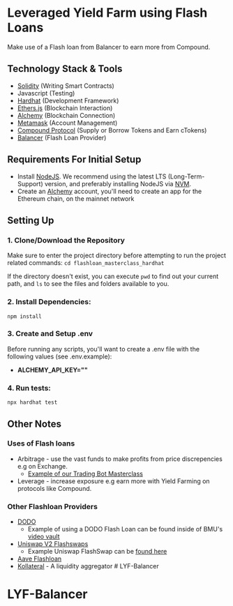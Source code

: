 # Leveraged Yield Farm using Flash Loans

Make use of a Flash loan from Balancer to earn more from Compound. 

## Technology Stack & Tools

- [Solidity](https://docs.soliditylang.org/en/v0.8.17/) (Writing Smart Contracts)
- Javascript (Testing)
- [Hardhat](https://hardhat.org/) (Development Framework)
- [Ethers.js](https://docs.ethers.io/v5/) (Blockchain Interaction)
- [Alchemy](https://www.alchemy.com/) (Blockchain Connection)
- [Metamask](https://metamask.io/) (Account Management)
- [Compound Protocol](https://app.compound.finance/) (Supply or Borrow Tokens and Earn cTokens)
- [Balancer](https://docs.balancer.fi/guides/arbitrageurs/flash-loans.html) (Flash Loan Provider)

## Requirements For Initial Setup
- Install [NodeJS](https://nodejs.org/en/). We recommend using the latest LTS (Long-Term-Support) version, and preferably installing NodeJS via [NVM](https://github.com/nvm-sh/nvm#intro).
- Create an [Alchemy](https://www.alchemy.com/) account, you'll need to create an app for the Ethereum chain, on the mainnet network

## Setting Up
### 1. Clone/Download the Repository
Make sure to enter the project directory before attempting to run the project related commands:
`cd flashloan_masterclass_hardhat`

If the directory doesn't exist, you can execute `pwd` to find out your current path, and `ls` to see the files and folders available to you.

### 2. Install Dependencies:
`npm install`

### 3. Create and Setup .env
Before running any scripts, you'll want to create a .env file with the following values (see .env.example):

- **ALCHEMY_API_KEY=""**

### 4. Run tests:
`npx hardhat test`

## Other Notes
### Uses of Flash loans
  * Arbitrage - use the vast funds to make profits from price discrepencies e.g on Exchange.
    - [Example of our Trading Bot Masterclass](https://dappuniversity.teachable.com/courses/940808/lectures/24527435)
  * Leverage - increase exposure e.g earn more with Yield Farming on protocols like Compound.
  
### Other Flashloan Providers 
  * [DODO](https://docs.dodoex.io/english/contracts/dodo-v1-v2/guides/flash-loan)
    - Example of using a DODO Flash Loan can be found inside of BMU's [video vault](https://dappuniversity.teachable.com/courses/blockchain-mastery-university/lectures/39147770)
  * [Uniswap V2 Flashswaps](https://docs.uniswap.org/protocol/V2/concepts/core-concepts/flash-swaps)
    - Example Uniswap FlashSwap can be [found here](https://github.com/Uniswap/uniswap-v2-periphery/blob/master/contracts/examples/ExampleFlashSwap.sol)
  * [Aave Flashloan](https://docs.aave.com/developers/guides/flash-loans)
  * [Kollateral](https://www.kollateral.co/) - A liquidity aggregator # LYF-Balancer
# LYF-Balancer
